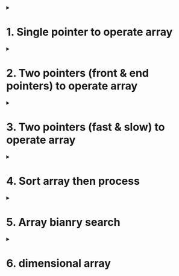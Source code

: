 <details>
<summary><h1>1. Single pointer to operate array</h1></summary>
  
A single-pointer approach is suitable for scenarios where only one index in the array is focused on in a single operation.

Most popular related Leetcode problems are:

[724. Find Pivot Index](https://leetcode.com/problems/find-pivot-index/description/).

[35. Search Insert Position](https://leetcode.com/problems/search-insert-position/description/).

[5. Longest Palindromic Substring](https://leetcode.com/problems/longest-palindromic-substring/description/).

For question 5, Walk backward until you find the same character then start looking for a palindrome

[118. Pascal's Triangle](https://leetcode.com/problems/pascals-triangle/description/).

</details>



<details>
<summary><h1>2. Two pointers (front & end pointers) to operate array</h1></summary>
  
[151. Reverse Words in a String](https://leetcode.com/problems/reverse-words-in-a-string/description/).

[344. Reverse String](https://leetcode.com/problems/reverse-string/description/).

[167. Two Sum II - Input Array Is Sorted](https://leetcode.com/problems/two-sum-ii-input-array-is-sorted/description/).

[27. Remove Element](https://leetcode.com/problems/remove-element/description/).

[209. Minimum Size Subarray Sum](https://leetcode.com/problems/minimum-size-subarray-sum/description/).

</details>



<details>
<summary><h1>3. Two pointers (fast & slow) to operate array</h1></summary>
  
[485. Max Consecutive Ones](https://leetcode.com/problems/max-consecutive-ones/description/).

Problem 485 and 209 are similar. The key points are: (1) j<=len(nums) not j<len(nums) (2) add j==len(nums) process code in the while loop


[26. Remove Duplicates from Sorted Array](https://leetcode.com/problems/remove-duplicates-from-sorted-array/description/).

[283. Move Zeroes](https://leetcode.com/problems/move-zeroes/description/).

</details>


<details>
<summary><h1>4. Sort array then process</h1></summary>
  
[56. Merge Intervals](https://leetcode.com/problems/merge-intervals/description/).

Bubble sort (https://www.runoob.com/python3/python-bubble-sort.html)

Merge sort  https://www.runoob.com/python3/python-merge-sort.html

[561. Array Partition](https://leetcode.com/problems/array-partition/description/).

</details>


<details>
<summary><h1>5. Array bianry search</h1></summary>
  
[35. Search Insert Position](https://leetcode.com/problems/search-insert-position/description/).

[153. Find Minimum in Rotated Sorted Array](https://leetcode.com/problems/find-minimum-in-rotated-sorted-array/description/).

</details>


<details>
<summary><h1>6. dimensional array</h1></summary>
  
[48. Rotate Image](https://leetcode.com/problems/rotate-image/description/).

[73. 矩阵置零](https://leetcode.cn/problems/set-matrix-zeroes/description/).

[498. Diagonal Traverse](https://leetcode.com/problems/diagonal-traverse/description/).

[118. Pascal's Triangle](https://leetcode.com/problems/pascals-triangle/description/).

</details>
